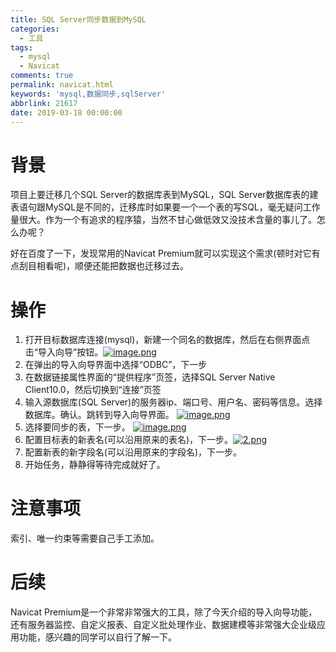 ```yaml
---
title: SQL Server同步数据到MySQL
categories:
  - 工具
tags:
  - mysql
  - Navicat
comments: true
permalink: navicat.html
keywords: 'mysql,数据同步,sqlServer'
abbrlink: 21617
date: 2019-03-18 00:00:00
---
```


# 背景

项目上要迁移几个SQL Server的数据库表到MySQL，SQL Server数据库表的建表语句跟MySQL是不同的，迁移库时如果要一个一个表的写SQL，毫无疑问工作量很大。作为一个有追求的程序猿，当然不甘心做低效又没技术含量的事儿了。怎么办呢？

好在百度了一下，发现常用的Navicat Premium就可以实现这个需求(顿时对它有点刮目相看呢)，顺便还能把数据也迁移过去。

# 操作

1. 打开目标数据库连接(mysql)，新建一个同名的数据库，然后在右侧界面点击“导入向导”按钮。[![image.png](https://i.postimg.cc/yd1nttH1/image.png)](https://postimg.cc/Y4P1mX0Z)
2. 在弹出的导入向导界面中选择“ODBC”，下一步
3. 在数据链接属性界面的“提供程序”页签，选择SQL Server Native Client10.0，然后切换到“连接”页签
4. 输入源数据库(SQL Server)的服务器ip、端口号、用户名、密码等信息。选择数据库。确认。跳转到导入向导界面。
[![image.png](https://i.postimg.cc/DfCYkv0t/image.png)](https://postimg.cc/7b2NSygV)
5. 选择要同步的表，下一步。
[![image.png](https://i.postimg.cc/vHc2GJ6D/image.png)](https://postimg.cc/vcwtzShd)
6. 配置目标表的新表名(可以沿用原来的表名)，下一步。[![2.png](https://i.postimg.cc/hP6yv29s/2.png)](https://postimg.cc/jL6QkQ3n)
7. 配置新表的新字段名(可以沿用原来的字段名)，下一步。
8. 开始任务，静静得等待完成就好了。

# 注意事项

索引、唯一约束等需要自己手工添加。

# 后续
Navicat Premium是一个非常非常强大的工具，除了今天介绍的导入向导功能，还有服务器监控、自定义报表、自定义批处理作业、数据建模等非常强大企业级应用功能，感兴趣的同学可以自行了解一下。